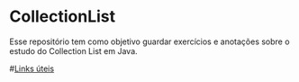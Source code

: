 # CollectionList

Esse repositório tem como objetivo guardar exercícios e anotações sobre o estudo do Collection List em Java.

#[Links úteis]()
